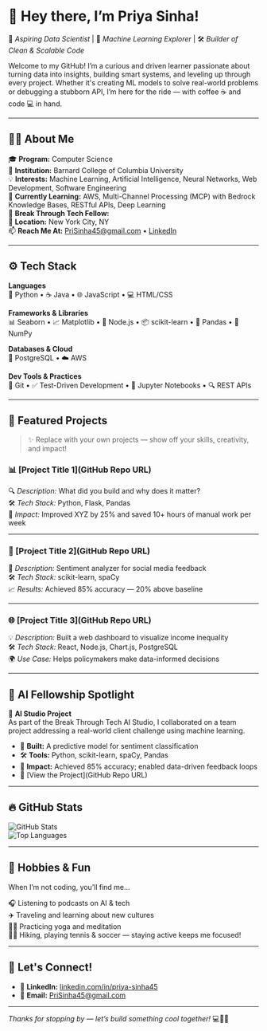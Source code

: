 # 👋 Hey there, I’m Priya Sinha!

🚀 *Aspiring Data Scientist* | 🧠 *Machine Learning Explorer* | 🛠️ *Builder of Clean & Scalable Code*

Welcome to my GitHub! I’m a curious and driven learner passionate about turning data into insights, building smart systems, and leveling up through every project. Whether it's creating ML models to solve real-world problems or debugging a stubborn API, I’m here for the ride — with coffee ☕ and code 💻 in hand.

---

## 🧑‍🎓 About Me

🎓 **Program:** Computer Science  
🏫 **Institution:** Barnard College of Columbia University  
💡 **Interests:** Machine Learning, Artificial Intelligence, Neural Networks, Web Development, Software Engineering  
🌱 **Currently Learning:** AWS, Multi-Channel Processing (MCP) with Bedrock Knowledge Bases, RESTful APIs, Deep Learning  
💼 **Break Through Tech Fellow:** <Briefly describe your work and experience as a fellow>  
📍 **Location:** New York City, NY  
📫 **Reach Me At:** PriSinha45@gmail.com • [LinkedIn](https://www.linkedin.com/in/priya-sinha45)

---

## ⚙️ Tech Stack

**Languages**  
🐍 Python • ☕ Java • 🌐 JavaScript • 💻 HTML/CSS

**Frameworks & Libraries**  
📊 Seaborn • 📈 Matplotlib • 🌲 Node.js • 📦 scikit-learn • 🔬 Pandas • 🔧 NumPy

**Databases & Cloud**  
🐘 PostgreSQL • ☁️ AWS

**Dev Tools & Practices**  
🔁 Git • ✅ Test-Driven Development • 🧪 Jupyter Notebooks • 🔍 REST APIs

---

## 📂 Featured Projects

> ✨ Replace with your own projects — show off your skills, creativity, and impact!

### 📊 [Project Title 1](GitHub Repo URL)  
🔍 _Description:_ What did you build and why does it matter?  
🛠 _Tech Stack:_ Python, Flask, Pandas  
🚀 _Impact:_ Improved XYZ by 25% and saved 10+ hours of manual work per week

---

### 🧠 [Project Title 2](GitHub Repo URL)  
💬 _Description:_ Sentiment analyzer for social media feedback  
🛠 _Tech Stack:_ scikit-learn, spaCy  
📈 _Results:_ Achieved 85% accuracy — 20% above baseline

---

### 🌐 [Project Title 3](GitHub Repo URL)  
💡 _Description:_ Built a web dashboard to visualize income inequality  
🛠 _Tech Stack:_ React, Node.js, Chart.js, PostgreSQL  
🌍 _Use Case:_ Helps policymakers make data-informed decisions

---

## 📌 AI Fellowship Spotlight

🔬 **AI Studio Project**  
As part of the Break Through Tech AI Studio, I collaborated on a team project addressing a real-world client challenge using machine learning.

- 🤖 **Built:** A predictive model for sentiment classification  
- 🛠 **Tools:** Python, scikit-learn, spaCy, Pandas  
- 🎯 **Impact:** Achieved 85% accuracy; enabled data-driven feedback loops  
- 📎 [View the Project](GitHub Repo URL)

---

## 🔥 GitHub Stats

![GitHub Stats](https://github-readme-stats.vercel.app/api?username=yourusername&show_icons=true&theme=tokyonight)  
![Top Languages](https://github-readme-stats.vercel.app/api/top-langs/?username=yourusername&layout=compact&theme=tokyonight)

---

## 🧩 Hobbies & Fun

When I’m not coding, you’ll find me...

🎧 Listening to podcasts on AI & tech  
✈️ Traveling and learning about new cultures  
🧘‍♀️ Practicing yoga and meditation  
🏃‍♀️ Hiking, playing tennis & soccer — staying active keeps me focused!

---

## 🤝 Let's Connect!

- 🔗 **LinkedIn:** [linkedin.com/in/priya-sinha45](https://www.linkedin.com/in/priya-sinha45)  
- 📧 **Email:** PriSinha45@gmail.com  

---

_Thanks for stopping by — let’s build something cool together!_ 💻🚀🌟


